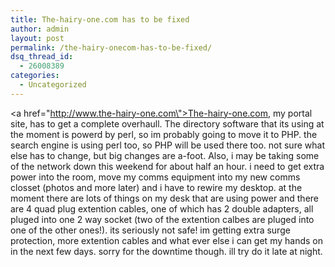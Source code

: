 ```yaml
---
title: The-hairy-one.com has to be fixed
author: admin
layout: post
permalink: /the-hairy-onecom-has-to-be-fixed/
dsq_thread_id:
  - 26008389
categories:
  - Uncategorized
---
```

<a href=\"http://www.the-hairy-one.com\">The-hairy-one.com</a>, my portal site, has to get a complete overhaull. The directory software that its using at the moment is powerd by perl, so im probably going to move it to PHP. the search engine is using perl too, so PHP will be used there too. not sure what else has to change, but big changes are a-foot. Also, i may be taking some of the network down this weekend for about half an hour. i need to get extra power into the room, move my comms equipment into my new comms closset (photos and more later) and i have to rewire my desktop. at the moment there are lots of things on my desk that are using power and there are 4 quad plug extention cables, one of which has 2 double adapters, all pluged into one 2 way socket (two of the extention calbes are pluged into one of the other ones!). its seriously not safe! im getting extra surge protection, more extention cables and what ever else i can get my hands on in the next few days. sorry for the downtime though. ill try do it late at night.